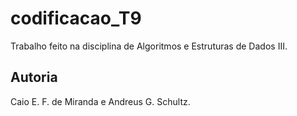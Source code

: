 # codificacao_T9
Trabalho feito na disciplina de Algoritmos e Estruturas de Dados III. 

## Autoria
Caio E. F. de Miranda e Andreus G. Schultz.
